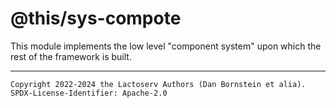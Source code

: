 @this/sys-compote
=================

This module implements the low level "component system" upon which the rest of
the framework is built.

- - - - - - - - - -
```
Copyright 2022-2024 the Lactoserv Authors (Dan Bornstein et alia).
SPDX-License-Identifier: Apache-2.0
```
